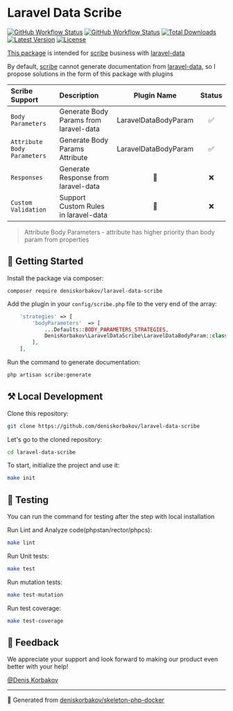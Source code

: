 # Laravel Data Scribe

<a href="https://github.com/deniskorbakov/laravel-data-scribe"><img alt="GitHub Workflow Status" src="https://github.com/deniskorbakov/laravel-data-scribe/actions/workflows/lint.yml/badge.svg"></a>
<a href="https://github.com/deniskorbakov/laravel-data-scribe"><img alt="GitHub Workflow Status" src="https://github.com/deniskorbakov/laravel-data-scribe/actions/workflows/tests.yml/badge.svg"></a>
<a href="https://packagist.org/packages/deniskorbakov/laravel-data-scribe"><img alt="Total Downloads" src="https://img.shields.io/packagist/dt/deniskorbakov/laravel-data-scribe"></a>
<a href="https://packagist.org/packages/deniskorbakov/laravel-data-scribe"><img alt="Latest Version" src="https://img.shields.io/packagist/v/deniskorbakov/laravel-data-scribe"></a>
<a href="https://packagist.org/packages/deniskorbakov/laravel-data-scribe"><img alt="License" src="https://img.shields.io/packagist/l/deniskorbakov/laravel-data-scribe"></a>

[This package](https://packagist.org/packages/deniskorbakov/laravel-data-scribe) is intended for [scribe](https://github.com/knuckleswtf/scribe) business with [laravel-data](https://github.com/spatie/laravel-data)

By default, [scribe](https://github.com/knuckleswtf/scribe) cannot generate documentation from [laravel-data](https://github.com/spatie/laravel-data), so I propose solutions in the form of this package with plugins

| Scribe Support                | Description                            |     Plugin Name      | Status |
|:------------------------------|:---------------------------------------|:--------------------:|:------:|
| ``Body Parameters``           | Generate Body Params from laravel-data | LaravelDataBodyParam |   ✅    |
| ``Attribute Body Parameters`` | Generate Body Params Attribute         | LaravelDataBodyParam |   ✅    |
| ``Responses``                 | Generate Response from laravel-data    |          🚫          |   ❌    |
| ``Custom Validation``         | Support Custom Rules in laravel-data   |          🚫          |   ❌    |

>Attribute Body Parameters - attribute has higher priority than body param from properties

## 📝 Getting Started

Install the package via composer:
```shell
composer require deniskorbakov/laravel-data-scribe
```

Add the plugin in your `config/scribe.php` file to the very end of the array:
```php
    'strategies' => [
        'bodyParameters'  => [
            ...Defaults::BODY_PARAMETERS_STRATEGIES,
            DenisKorbakov\LaravelDataScribe\LaravelDataBodyParam::class,
        ],
    ],
```

Run the command to generate documentation:
```bash
php artisan scribe:generate
```

## ⚒️ Local Development

Clone this repository:
```bash
git clone https://github.com/deniskorbakov/laravel-data-scribe
```

Let's go to the cloned repository:
```bash
cd laravel-data-scribe
```

To start, initialize the project and use it:
```bash
make init
```

## 🧪 Testing

You can run the command for testing after the step with local installation

Run Lint and Analyze code(phpstan/rector/phpcs):
```bash
make lint
```

Run Unit tests:
```bash
make test
```

Run mutation tests:
```bash
make test-mutation
```

Run test coverage:
```bash
make test-coverage
```

## 🤝 Feedback

We appreciate your support and look forward to making our product even better with your help!

[@Denis Korbakov](https://github.com/deniskorbakov)

---

📝 Generated from [deniskorbakov/skeleton-php-docker](https://github.com/deniskorbakov/skeleton-php-docker)
